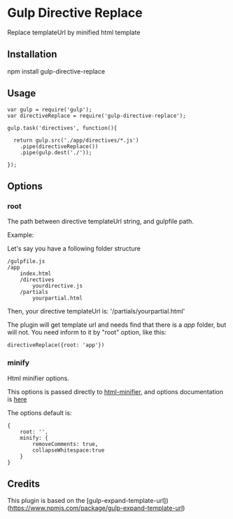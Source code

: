 # Gulp Directive Replace

Replace templateUrl by minified html template

## Installation

npm install gulp-directive-replace

## Usage

```
var gulp = require('gulp');
var directiveReplace = require('gulp-directive-replace');

gulp.task('directives', function(){

  return gulp.src('./app/directives/*.js')
    .pipe(directiveReplace())
    .pipe(gulp.dest('./'));

});
```

## Options 


### root

The path between directive templateUrl string, and gulpfile path.

Example: 

Let's say you have a following folder structure

```
/gulpfile.js
/app
    index.html
    /directives
        yourdirective.js
    /partials
        yourpartial.html
```

Then, your directive templateUrl is: '/partials/yourpartial.html'

The plugin will get template url and needs find that there is a *app* folder, but will not. You need inform to it by "root" option, like this:

```
directiveReplace({root: 'app'})
```

### minify

Html minifier options.

This options is passed directly to [html-minifier](https://www.npmjs.com/package/html-minifier), and options documentation is [here](http://perfectionkills.com/experimenting-with-html-minifier/#options)

The options default is:

```
{
    root: '',
    minify: {
        removeComments: true,
        collapseWhitespace:true
    }
}
```

## Credits

This plugin is based on the [gulp-expand-template-url])(https://www.npmjs.com/package/gulp-expand-template-url)
